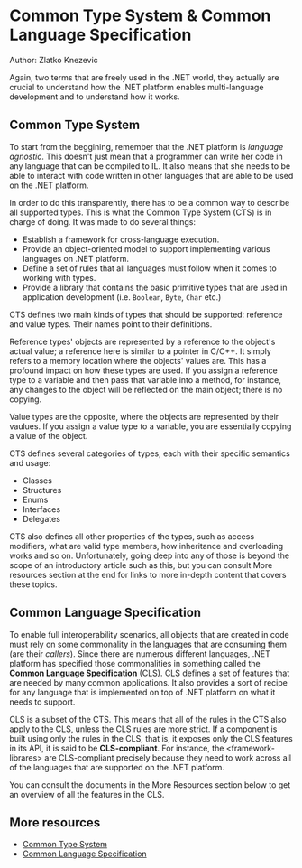Common Type System & Common Language Specification
==================================================

Author: Zlatko Knezevic

Again, two terms that are freely used in the .NET world, they actually
are crucial to understand how the .NET platform enables multi-language
development and to understand how it works.

Common Type System
------------------

To start from the beggining, remember that the .NET platform is
*language agnostic*. This doesn't just mean that a programmer can write
her code in any language that can be compiled to IL. It also means that
she needs to be able to interact with code written in other languages
that are able to be used on the .NET platform.

In order to do this transparently, there has to be a common way to
describe all supported types. This is what the Common Type System (CTS)
is in charge of doing. It was made to do several things:

-   Establish a framework for cross-language execution.
-   Provide an object-oriented model to support implementing various
    languages on .NET platform.
-   Define a set of rules that all languages must follow when it comes
    to working with types.
-   Provide a library that contains the basic primitive types that are
    used in application development (i.e. `Boolean`, `Byte`,
    `Char` etc.)

CTS defines two main kinds of types that should be supported: reference
and value types. Their names point to their definitions.

Reference types' objects are represented by a reference to the object's
actual value; a reference here is similar to a pointer in C/C++. It
simply refers to a memory location where the objects' values are. This
has a profound impact on how these types are used. If you assign a
reference type to a variable and then pass that variable into a method,
for instance, any changes to the object will be reflected on the main
object; there is no copying.

Value types are the opposite, where the objects are represented by their
vaulues. If you assign a value type to a variable, you are essentially
copying a value of the object.

CTS defines several categories of types, each with their specific
semantics and usage:

-   Classes
-   Structures
-   Enums
-   Interfaces
-   Delegates

CTS also defines all other properties of the types, such as access
modifiers, what are valid type members, how inheritance and overloading
works and so on. Unfortunately, going deep into any of those is beyond
the scope of an introductory article such as this, but you can consult
More resources section at the end for links to more in-depth content
that covers these topics.

Common Language Specification
-----------------------------

To enable full interoperability scenarios, all objects that are created
in code must rely on some commonality in the languages that are
consuming them (are their *callers*). Since there are numerous different
languages, .NET platform has specified those commonalities in something
called the **Common Language Specification** (CLS). CLS defines a set of
features that are needed by many common applications. It also provides a
sort of recipe for any language that is implemented on top of .NET
platform on what it needs to support.

CLS is a subset of the CTS. This means that all of the rules in the CTS
also apply to the CLS, unless the CLS rules are more strict. If a
component is built using only the rules in the CLS, that is, it exposes
only the CLS features in its API, it is said to be **CLS-compliant**.
For instance, the &lt;framework-librares&gt; are CLS-compliant precisely
because they need to work across all of the languages that are supported
on the .NET platform.

You can consult the documents in the More Resources section below to
get an overview of all the features in the CLS.

More resources
--------------

-   [Common Type System](https://msdn.microsoft.com/en-us/library/vstudio/zcx1eb1e%28v=vs.100%29.aspx)
-   [Common Language Specification](https://msdn.microsoft.com/en-us/library/vstudio/12a7a7h3%28v=vs.100%29.aspx)

